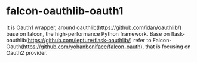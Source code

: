 # falcon-oauthlib-oauth1
It is Oauth1 wrapper, around oauthlib(https://github.com/idan/oauthlib/) base on falcon, the high-performance Python framework. 
Base on flask-oauthlib(https://github.com/lepture/flask-oauthlib/)
refer to Falcon-Oauth(https://github.com/yohanboniface/falcon-oauth), that is focusing on Oauth2 provider. 

